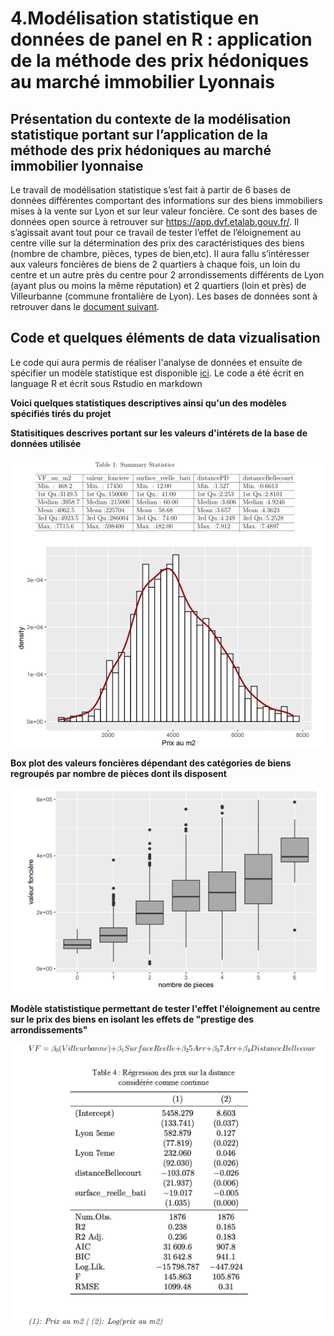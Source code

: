 # 4.Modélisation statistique en données de panel en R : application de la méthode des prix hédoniques au marché immobilier Lyonnais 

## Présentation du contexte de la modélisation statistique portant sur l’application de la méthode des prix hédoniques au marché immobilier lyonnaise

Le travail de modélisation statistique s’est fait à partir de 6 bases de données différentes comportant des informations sur des biens immobiliers mises à la vente sur Lyon et sur leur valeur foncière. Ce sont des bases de données open source à retrouver sur
https://app.dvf.etalab.gouv.fr/. Il s’agissait avant tout pour ce travail de tester l’effet de l’éloignement au centre ville sur la détermination des prix des caractéristiques des biens (nombre de chambre, pièces, types de bien,etc). Il aura fallu s’intéresser aux valeurs foncières de biens de 2 quartiers à chaque fois, un loin du centre et un autre près du centre pour 2 arrondissements différents de Lyon (ayant plus ou moins la même réputation) et 2 quartiers (loin et près) de Villeurbanne (commune frontalière de Lyon). Les bases de données sont à retrouver dans le [document suivant](../asset/data_analysis_DVF/data).


## Code et quelques éléments de data vizualisation

Le code qui aura permis de réaliser l'analyse de données et ensuite de spécifier un modèle statistique est disponible [ici](../asset/data_analysis_DVF/notebooks/COTT%20cv.rmd). Le code a été écrit en language R et écrit sous Rstudio en markdown

**Voici quelques statistiques descriptives ainsi qu'un des modèles spécifiés tirés du projet**
 
**Statisitiques descrives portant sur les valeurs d'intérets de la base de données utilisée**

![](../asset/data_analysis_DVF/images/Statisitiques%20descrives%20portant%20sur%20les%20valeurs%20d%E2%80%99inte%CC%81rets%20de%20la%20base%20de%20donne%CC%81es%20utilise%CC%81e%20%20.png)

**Box plot des valeurs foncières dépendant des catégories de biens regroupés par nombre de pièces dont ils disposent**

![](../asset/data_analysis_DVF/images/Box%20plot%20des%20valeurs%20foncie%CC%80res%20de%CC%81pendant%20des%20cate%CC%81gories%20de%20biens%20regroupe%CC%81s%20par%20nombre%20de%20pie%CC%80ces%20dont%20ils%20disposent%20%20.png)


**Modèle statististique permettant de tester l'effet l'éloignement au centre sur le prix des biens en isolant les effets de "prestige des arrondissements"**

![](../asset/data_analysis_DVF/images/Mode%CC%80le%20statististique%20permettant%20de%20tester%20l%E2%80%99effet%20l%E2%80%99e%CC%81loignement%20au%20centre%20sur%20le%20prix%20des%20biens%20en%20isolant%20les%20effets%20de%20%E2%80%9Cprestige%20des%20arrondissements%E2%80%9D%20%20.png)
